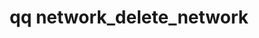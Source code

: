 ---
category: network
command: network_delete_network
keywords: qq, qq_cli, network_delete_network
optional_options:
- alternate: []
  help: The unique ID of the network on the interface
  name: --network-id
  required: true
permalink: /qq-cli-command-guide/network/network_delete_network.html
positional_options: []
sidebar: qq_cli_command_reference_sidebar
summary: This section explains how to use the <code>qq network_delete_network</code>
  command.
synopsis: Delete network configuration
title: qq network_delete_network
usage: qq network_delete_network [-h] --network-id NETWORK_ID

---